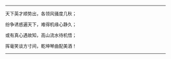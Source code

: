 # 

---------------------------------------------------------

天下英才顺势出，各领风骚度几秋；

纷争诱惑遍天下，难得机缘心静久；

或有真心遇故知，高山流水待机悟；

挥毫笑谈方寸间，乾坤琴曲配美酒！

---------------------------------------------------------

# 
